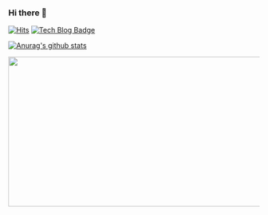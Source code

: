 ### Hi there 👋


 <div align= left>
	
[![Hits](https://hits.seeyoufarm.com/api/count/incr/badge.svg?url=https%3A%2F%2Fgithub.com%2FSihan-Son)](https://hits.seeyoufarm.com)
[![Tech Blog Badge](http://img.shields.io/badge/-Tech%20blog-black?style=flat-square&logo=github&link=http://sihan-son.github.io/)](http://sihan-son.github.io/)
  </div>       
           

 [![Anurag's github stats](https://github-readme-stats.vercel.app/api?username=Sihan-Son)](https://github.com/anuraghazra/github-readme-stats)                                                     

<a href="https://github.com/devxb/gitanimals">
<img
  src="https://render.gitanimals.org/farms/Sihan-Son"
  width="600"
  height="300"
/>
</a>
<!--
**Sihan-Son/Sihan-Son** is a ✨ _special_ ✨ repository because its `README.md` (this file) appears on your GitHub profile.

Here are some ideas to get you started:

- 🔭 I’m currently working on ...
- 🌱 I’m currently learning ...
- 👯 I’m looking to collaborate on ...
- 🤔 I’m looking for help with ...
- 💬 Ask me about ...
- 📫 How to reach me: ...
- 😄 Pronouns: ...
- ⚡ Fun fact: ...
-->
